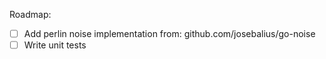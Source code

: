 
Roadmap:
- [ ] Add perlin noise implementation from: github.com/josebalius/go-noise
- [ ] Write unit tests